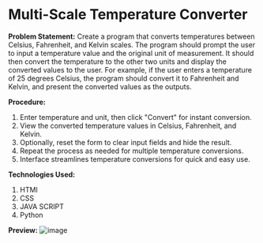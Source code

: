 # Multi-Scale Temperature Converter

**Problem Statement:**
Create a program that converts temperatures between Celsius, Fahrenheit, and Kelvin scales. The program should prompt the user to input a temperature value and the original unit of measurement. It should then convert the temperature to the other two units and display the converted values to the user. For example, if the user enters a temperature of 25 degrees Celsius, the program should convert it to Fahrenheit and Kelvin, and present the converted values as the outputs.

**Procedure:**
1. Enter temperature and unit, then click "Convert" for instant conversion.
2. View the converted temperature values in Celsius, Fahrenheit, and Kelvin.
3. Optionally, reset the form to clear input fields and hide the result.
4. Repeat the process as needed for multiple temperature conversions.
5. Interface streamlines temperature conversions for quick and easy use.

**Technologies Used:**
1. HTMl
2. CSS
3. JAVA SCRIPT
4. Python

**Preview:**
![image](https://github.com/SasankSami21/PRODIGY_SD_01/assets/112636647/cff893a3-38e1-4c45-ac69-facb1263757a)

